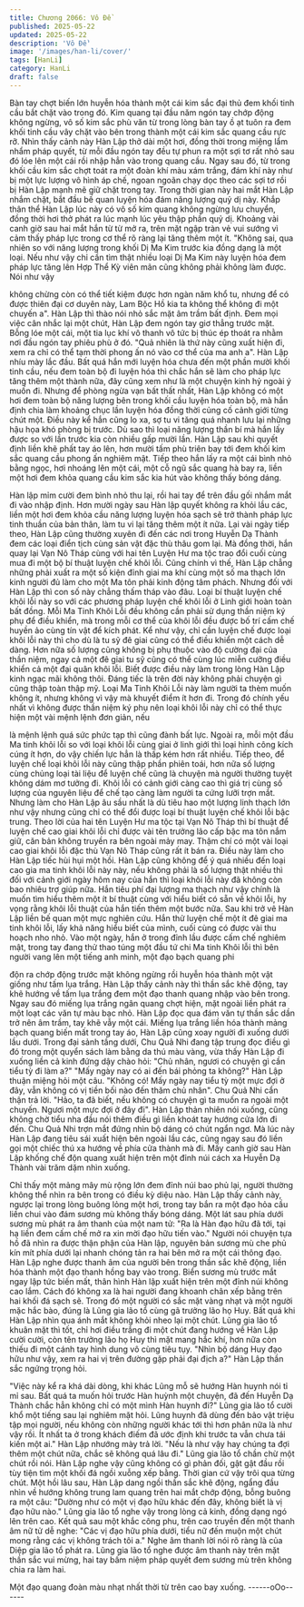 ```yaml
---
title: Chương 2066: Vô Đề
published: 2025-05-22
updated: 2025-05-22
description: 'Vô Đề'
image: '/images/han-li/cover/'
tags: [HanLi]
category: HanLi
draft: false
---
```


Bàn tay chợt biến lớn huyễn hóa thành một cái kim sắc đại thủ
đem khối tinh cầu bắt chặt vào trong đó.
Kim quang tại đầu năm ngón tay chớp động không ngừng, vô số
kim sắc phù văn từ trong lòng bàn tay ồ ạt tuôn ra đem khối tinh
cầu vây chặt vào bên trong thành một cái kim sắc quang cầu rực
rỡ.
Nhìn thấy cảnh này Hàn Lập thở dài một hơi, đồng thời trong
miệng lẩm nhẩm pháp quyết, từ mỗi đầu ngón tay đều tự phun ra
một sợi tơ rất nhỏ sau đó lóe lên một cái rồi nhập hẳn vào trong
quang cầu.
Ngay sau đó, từ trong khối cầu kim sắc chợt toát ra một đoàn khí
màu xám trắng, đám khí này như bị một lực lượng vô hình áp
chế, ngoan ngoãn chạy dọc theo các sợi tơ rồi bị Hàn Lập mạnh
mẽ giữ chặt trong tay.
Trong thời gian này hai mắt Hàn Lập nhắm chặt, bắt đầu bế quan
luyện hóa đám năng lượng quỷ dị này.
Khắp thân thể Hàn Lập lúc này có vô số kim quang không ngừng
lưu chuyển, đồng thời hơi thở phát ra lúc mạnh lúc yêu thập phần
quỷ dị.
Khoảng vài canh giờ sau hai mắt hắn từ từ mở ra, trên mặt ngập
tràn vẻ vui sướng vì cảm thấy pháp lực trong cơ thể rõ ràng lại
tăng thêm một ít.
"Không sai, qua nhiên so với năng lượng trong khối Dị Ma Kim
trước kia đồng dạng là một loại. Nếu như vậy chỉ cần tìm thật
nhiều loại Dị Ma Kim này luyện hóa đem pháp lực tăng lên Hợp
Thể Kỳ viên mãn cũng không phải không làm được. Nói như vậy

không chừng còn có thể tiết kiệm được hơn ngàn năm khổ tu,
nhưng để có được thiên đại cơ duyên này, Lam Bộc Hồ kia ta
không thể không đi một chuyến a". Hàn Lập thì thào nói nhỏ sắc
mặt âm trầm bất định.
Đem mọi việc cân nhắc lại một chút, Hàn Lập đem ngón tay giơ
thẳng trước mặt.
Bỗng lóe một cái, một tia lục khí vô thanh vô tức bị thúc ép thoát
ra nhằm nơi đầu ngón tay phiêu phù ở đó.
"Quả nhiên là thứ này cũng xuất hiện đi, xem ra chỉ có thể tạm
thời phong ấn nó vào cơ thể của ma anh a".
Hàn Lập nhíu mày lắc đầu.
Bất quá hắn mới luyện hóa chưa đến một phần mười khối tinh
cầu, nếu đem toàn bộ đi luyện hóa thì chắc hắn sẽ làm cho pháp
lực tăng thêm một thành nữa, đây cũng xem như là một chuyện
kinh hỷ ngoài ý muốn đi.
Nhưng để phòng ngừa vạn bất thất nhất, Hàn Lập không có một
hơi đem toàn bộ năng lượng bên trong khối cầu luyện hóa toàn
bộ, mà hắn định chia làm khoảng chục lần luyện hóa đồng thời
củng cố cảnh giới từng chút một.
Điều này kể hắn cũng lo xa, sợ tu vi tăng quá nhanh lưu lại những
hậu họa khó phòng bị trước.
Dù sao thì loại năng lượng thần bí mà hắn lấy được so với lần
trước kia còn nhiều gấp mười lần.
Hàn Lập sau khi quyết định liền khẽ phất tay áo lên, hơn mười
tấm phù triên bay tới đem khối kim sắc quang cầu phong ấn
nghiêm mật.
Tiếp theo hắn lấy ra một cái bình nhỏ bằng ngọc, hơi nhoáng lên
một cái, một cỗ ngũ sắc quang hà bay ra, liền một hơi đem khỏa
quang cầu kim sắc kia hút vào không thấy bóng dáng.

Hàn lập mỉm cười đem bình nhỏ thu lại, rồi hai tay để trên đầu gối
nhắm mắt đi vào nhập định.
Hơn mười ngày sau Hàn lập quyết không ra khỏi lầu các, liền một
hơi đem khỏa cầu năng lượng luyện hóa sạch sẽ trở thành pháp
lực tinh thuần của bản thân, làm tu vi lại tăng thêm một ít nữa.
Lại vài ngày tiếp theo, Hàn Lập cũng thường xuyên đi đến các nơi
trong Huyễn Dạ Thành đem các loại điển tịch cùng sản vật đặc
thù thâu gom lại. Mà đồng thời, hắn quay lại Vạn Nô Tháp cùng
với hai tên Luyện Hư ma tộc trao đổi cuối cùng mua đi một bộ bí
thuật luyện chế khôi lỗi.
Cũng chính vì thế, Hàn Lập chẳng những phải xuất ra một số kiện
đỉnh giai ma khí cùng một số ma thạch lớn kinh người đủ làm cho
một Ma tôn phải kinh động tâm phách.
Nhưng đối với Hàn Lập thì con số này chẳng thấm tháp vào đâu.
Loại bí thuật luyện chế khôi lỗi này so với các phương pháp luyện
chế khôi lỗi ở Linh giới hoàn toàn bất đồng.
Mỗi Ma Tinh Khôi Lỗi đều không cần phải sử dụng thần niệm ký
phụ để điều khiển, mà trong mỗi cơ thể của khôi lỗi đều được bố
trí cấm chế huyền ảo cùng tín vật để kích phát. Kể như vậy, chỉ
cần luyện chế được loại khôi lỗi này thì cho dù là tu sỹ đê giai
cũng có thể điều khiển một cách dễ dàng. Hơn nữa số lượng
cũng không bị phụ thuộc vào độ cường đại của thần niệm, ngay
cả một đê giai tu sỹ cũng có thể cùng lúc miễn cưỡng điều khiển
cả một đại quân khôi lỗi.
Biết được điều này làm trong lòng Hàn Lập kinh ngạc mãi không
thôi.
Đáng tiếc là trên đời này không phải chuyện gì cũng thập toàn
thập mỹ. Loại Ma Tinh Khôi Lỗi này làm người ta thèm muốn
không ít, nhưng không vì vậy mà khuyết điểm ít hơn đi.
Trong đó chính yếu nhất vì không được thần niệm ký phụ nên loại
khôi lỗi này chỉ có thể thực hiện một vài mệnh lệnh đơn giản, nếu

là mệnh lệnh quá sức phức tạp thì cũng đành bất lực.
Ngoài ra, mỗi một đầu Ma tinh khôi lỗi so với loại khôi lỗi cùng giai
ở linh giới thì loại hình công kích cúng ít hơn, do vậy chiến lực
hẳn là thấp kém hơn rất nhiều.
Tiếp theo, để luyện chế loại khôi lỗi này cũng thập phần phiên
toái, hơn nữa số lượng cùng chủng loại tài liệu để luyện chế cũng
là chuyện mà người thường tuyệt không dám mơ tưởng đi. Khôi
lỗi có cảnh giới càng cao thì giá trị cùng số lượng của nguyên liệu
để chế tạo càng làm người ta cứng lưỡi trợn mắt.
Nhưng làm cho Hàn Lập âu sầu nhất là dù tiêu hao một lượng
linh thạch lớn như vậy nhưng cũng chỉ có thể đổi được loại bí
thuật luyện chế khôi lỗi bậc trung. Theo lời của hai tên Luyện Hư
ma tộc tại Vạn Nô Tháp thì bí thuật để luyện chế cao giai khôi lỗi
chỉ được vài tên trưởng lão cấp bậc ma tôn nắm giữ, căn bản
không truyền ra bên ngoài mảy may.
Thậm chí có một vài loại cao giai khôi lỗi đặc thù Vạn Nô Tháp
cũng rất ít bán ra.
Điều này làm cho Hàn Lập tiếc hùi hụi một hồi.
Hàn Lập cũng không để ý quá nhiều đến loại cao gia ma tinh khôi
lỗi này này, nếu không phải là số lượng thật nhiều thì đối với cảnh
giới ngày hôm nay của hắn thì loại khôi lỗi này đã không còn bao
nhiêu trợ giúp nữa. Hắn tiêu phí đại lượng ma thạch như vậy
chính là muốn tìm hiểu thêm một ít bí thuật cùng với hiểu biết có
sẵn về khôi lỗi, hy vọng rằng khôi lỗi thuật của hắn tiến thêm một
bước nữa.
Sau khi trở vê Hàn Lập liền bế quan một mực nghiên cứu.
Hắn thử luyện chế một ít đê giai ma tinh khôi lỗi, lấy khả năng
hiểu biết của mình, cuối cùng có được vài thu hoạch nho nhỏ.
Vào một ngày, hắn ở trong đỉnh lầu được cấm chế nghiêm mật,
trong tay đang thử thao túng một đầu tứ chi Ma tinh Khôi lỗi thì
bên người vang lên một tiếng anh minh, một đạo bạch quang phi

độn ra chớp động trước mặt không ngừng rồi huyễn hóa thành
một vật giống như tấm lụa trắng.
Hàn Lập thấy cảnh này thì thần sắc khẽ động, tay khẽ hướng về
tấm lụa trắng đem một đạo thanh quang nhập vào bên trong.
Ngay sau đó miếng lụa trắng ngân quang chợt hiện, mặt ngoài
liền phát ra một loạt các văn tự màu bạc nhỏ.
Hàn Lập đọc qua đám văn tự thần sắc dần trở nên âm trầm, tay
khẽ vẫy một cái.
Miếng lụa trắng liền hóa thành mảng bạch quang biến mất trong
tay áo, Hàn Lập cũng xoay người đi xuống dưới lầu dưới.
Trong đại sảnh tầng dưới, Chu Quả Nhi đang tập trung đọc điều
gì đó trong một quyển sách làm bằng da thú màu vàng, vừa thấy
Hàn Lập đi xuống liền cả kinh đứng dậy chào hỏi:
"Chủ nhân, ngươi có chuyện gì cần tiểu tỳ đi làm a?"
"Mấy ngày nay có ai đến bái phỏng ta không?" Hàn Lập thuận
miệng hỏi một câu.
"Không có! Mấy ngày nay tiểu tỳ một mực đợi ở đây, vẫn không có
vị tiền bối nào đến thăm chủ nhân". Chu Quả Nhi cẩn thận trả lời.
"Hảo, ta đã biết, nếu không có chuyện gì ta muốn ra ngoài một
chuyến. Ngươi một mực đợi ở đây đi". Hàn Lập thản nhiên nói
xuống, cũng không chờ tiểu nha đầu nói thêm điều gì liền khoát
tay hướng cửa lớn đi đến.
Chu Quả Nhi trợn mắt đứng nhìn bộ dáng có chút ngẩn ngơ.
Mà lúc này Hàn Lập đang tiêu sái xuất hiện bên ngoài lầu các,
cũng ngay sau đó liền gọi một chiếc thú xa hướng về phía cửa
thành mà đi.
Mấy canh giờ sau Hàn Lập khống chế độn quang xuất hiện trên
một đỉnh núi cách xa Huyễn Dạ Thành vài trăm dặm nhìn xuống.

Chỉ thấy một mảng mây mù rộng lớn đem đỉnh núi bao phủ lại,
người thường không thể nhìn ra bên trong có điều kỳ diệu nào.
Hàn Lập thấy cảnh này, ngược lại trong lòng buông lỏng một hơi,
trong tay bắn ra một đạo hỏa cầu liền chui vào đám sương mù
không thấy bóng dáng.
Một lát sau phía dưới sương mù phát ra âm thanh của một nam
tử:
"Ra là Hàn đạo hữu đã tới, tại hạ liền đem cấm chế mở ra xin mời
đạo hữu tiến vào."
Người nói chuyện tựa hồ đã nhìn ra được thận phận của Hàn lập,
nguyên bản sương mù che phủ kín mít phía dưới lại nhanh chóng
tản ra hai bên mở ra một cái thông đạo.
Hàn Lập nghe được thanh âm của người bên trong thần sắc khẽ
động, liền hóa thành một đạo thanh hồng bay vào trong.
Biển sương mù trước mắt ngay lập tức biến mất, thân hình Hàn
lập xuất hiện trên một đỉnh núi không cao lắm.
Cách đó không xa là hai người đang khoanh chân xếp bằng trên
hai khối đá sạch sẽ.
Trong đó một người có sắc mặt vàng nhạt và một người mặc hắc
bào, đúng là Lũng gia lão tổ cùng gã trưởng lão họ Huy.
Bất quá khi Hàn Lập nhìn qua ánh mắt không khỏi nheo lại một
chút.
Lũng gia lão tổ khuân mặt thì tốt, chỉ hơi điều trắng đi một chút
đang hướng về Hàn Lập cười cười, còn tên trưởng lão họ Huy thì
mặt mang hắc khí, hơn nữa còn thiếu đi một cánh tay hình dung
vô cùng tiêu tụy.
"Nhìn bộ dáng Huy đạo hữu như vậy, xem ra hai vị trên đường
gặp phải đại địch a?" Hàn Lập thần sắc ngứng trọng hỏi.

"Việc này kể ra khá dài dòng, khi khác Lũng mỗ sẽ hướng Hàn
huynh nói tỉ mỉ sau. Bất quá ta muốn hỏi trước Hàn huỳnh một
chuyện, đã đến Huyễn Dạ Thành chắc hẳn không chỉ có một mình
Hàn huynh đi?" Lũng gia lão tổ cười khổ một tiếng sau lại nghiêm
mặt hỏi.
Lũng huynh đã dùng đến bảo vật triệu tập mọi người, nếu không
còn những người khác tới thì hơn phân nữa là như vậy rồi. Ít nhất
ta ở trong khách điếm đã ước định khi trước ta vẫn chưa tái kiến
một ai." Hàn Lập nhướng mày trả lời.
"Nếu là như vậy hay chúng ta đợi thêm một chút nữa, chắc sẽ
không quá lâu đi." Lũng gia lão tổ chần chừ một chút rồi nói.
Hàn Lập nghe vậy cũng không có gì phản đối, gật gật đầu rồi tùy
tiện tìm một khối đá ngồi xuỗng xếp bằng.
Thời gian cứ vậy trôi qua từng chút. Một hồi lâu sau, Hàn Lập
dang ngồi thần sắc khẽ động, ngẩng đầu nhìn về hướng không
trung lam quang trên hai mắt chớp động, bỗng buông ra một câu:
"Dường như có một vị đạo hữu khác đến đây, không biết là vị đạo
hữu nào."
Lũng gia lão tổ nghe vậy trong lòng cả kinh, đồng dạng ngó lên
trên cao.
Kết quả sau một khắc công phu, trên cao truyền đến một thanh
âm nữ tử dễ nghe:
"Các vị đạo hữu phía dưới, tiểu nữ đến muộn một chút mong rằng
các vị không trách tôi a."
Nghe âm thanh lời nói rõ ràng là của Diệp gia lão tổ phát ra.
Lũng gia lão tổ nghe được âm thanh này trên mặt thần sắc vui
mừng, hai tay bấm niệm pháp quyết đem sương mù trên không
chia ra làm hai.

Một đạo quang đoàn màu nhạt nhất thời từ trên cao bay xuống.
------oOo------
